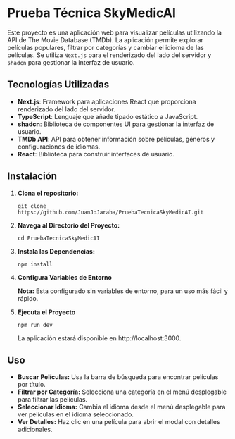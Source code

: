 # Prueba Técnica SkyMedicAI

Este proyecto es una aplicación web para visualizar películas utilizando la API de The Movie Database (TMDb). La aplicación permite explorar películas populares, filtrar por categorías y cambiar el idioma de las películas. Se utiliza `Next.js` para el renderizado del lado del servidor y `shadcn` para gestionar la interfaz de usuario.

## Tecnologías Utilizadas

- **Next.js**: Framework para aplicaciones React que proporciona renderizado del lado del servidor.
- **TypeScript**: Lenguaje que añade tipado estático a JavaScript.
- **shadcn**: Biblioteca de componentes UI para gestionar la interfaz de usuario.
- **TMDb API**: API para obtener información sobre películas, géneros y configuraciones de idiomas.
- **React**: Biblioteca para construir interfaces de usuario.

## Instalación

1. **Clona el repositorio:**

   `git clone https://github.com/JuanJoJaraba/PruebaTecnicaSkyMedicAI.git`
   
2. **Navega al Directorio del Proyecto:**

   `cd PruebaTecnicaSkyMedicAI`

3. **Instala las Dependencias:**

   `npm install`

4. **Configura Variables de Entorno**

   **Nota:** Esta configurado sin variables de entorno, para un uso más fácil y rápido.

5. **Ejecuta el Proyecto**

   `npm run dev`

   La aplicación estará disponible en http://localhost:3000.

## Uso

- **Buscar Películas:** Usa la barra de búsqueda para encontrar películas por título.
- **Filtrar por Categoría:** Selecciona una categoría en el menú desplegable para filtrar las películas.
- **Seleccionar Idioma:** Cambia el idioma desde el menú desplegable para ver películas en el idioma seleccionado.
- **Ver Detalles:** Haz clic en una película para abrir el modal con detalles adicionales.

